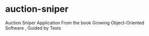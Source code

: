# auction-sniper
Auction Sniper Application From the book Growing Object-Oriented Software , Guided by Tests
